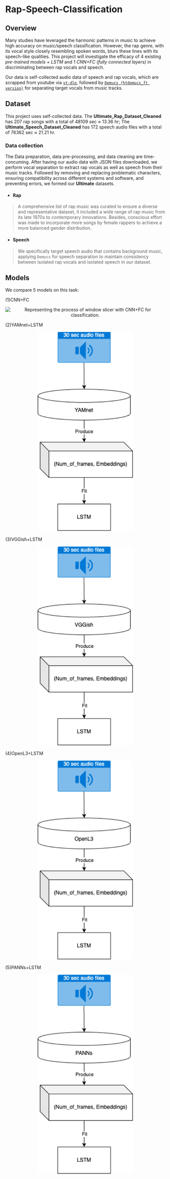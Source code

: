 # Rap-Speech-Classification
## Overview
Many studies have leveraged the harmonic patterns in music to achieve high accuracy on music/speech classification. However, the rap genre, with its vocal style closely resembling spoken words, blurs these lines with its speech-like qualities. This project will investigate the efficacy of 4 existing *pre-trained models + LSTM* and 1 *CNN+FC (fully connected layers)* in discriminating between rap vocals and speech. 

Our data is self-collected audio data of speech and rap vocals, which are scrapped from youtube via [`yt-dlp`](https://github.com/yt-dlp/yt-dlp), followed by [`Demucs (htdemucs_ft version)`](https://github.com/facebookresearch/demucs) for separating target vocals from music tracks.

## Dataset
This project uses self-collected data. The **Ultimate_Rap_Dataset_Cleaned** has 207 rap songs with a total of 48109 sec ≈ 13.36 hr; The **Ultimate_Speech_Dataset_Cleaned** has 172 speech audio files with a total of 76362 sec ≈ 21.21 hr. 

### Data collection
The Data preparation, data pre-processing, and data cleaning are time-concuming. After having our audio data with JSON files downloaded, we perform vocal separation to extract rap vocals as well as speech from their music tracks. Followed by removing and replacing problematic characters, ensuring compatibility across different systems and software, and preventing errors, we formed our **Ultimate** datasets.

- #### Rap
> A comprehensive list of rap music was curated to ensure a diverse and representative dataset, it included a wide range of rap music from its late 1970s to contemporary innovations. Besides, conscious effort was made to incorporate more songs by female rappers to achieve a more balanced gender distribution.

- #### Speech
> We specifically target speech audio that contains background music, applying `Demucs` for speech separation to maintain consistency between isolated rap vocals and isolated speech in our dataset.

## Models
We compare 5 models on this task: 

(1)CNN+FC 
<p align="center">
<img src="./CNN+FC_LSTM.png" alt="Representing the process of window slicer with CNN+FC for classification."
width="300px"></p>

(2)YAMnet+LSTM 
<p align="center">
<img src="./YAMnet_LSTM.png" alt="Representing the process of YAMnet extracting embeddings,
    and feeding the embeddings to LSTM for classification."
width="300px"></p>

(3)VGGish+LSTM 
<p align="center">
<img src="./VGGish_LSTM.png" alt="Representing the process of VGGish extracting embeddings,
    and feeding the embeddings to LSTM for classification."
width="300px"></p>

(4)OpenL3+LSTM 
<p align="center">
<img src="./OpenL3_LSTM.png" alt="Representing the process of OpenL3 extracting embeddings,
    and feeding the embeddings to LSTM for classification."
width="300px"></p>

(5)PANNs+LSTM
<p align="center">
<img src="./PANNs_LSTM.png" alt="Representing the process of PANNs extracting embeddings,
    and feeding the embeddings to LSTM for classification."
width="300px"></p>

